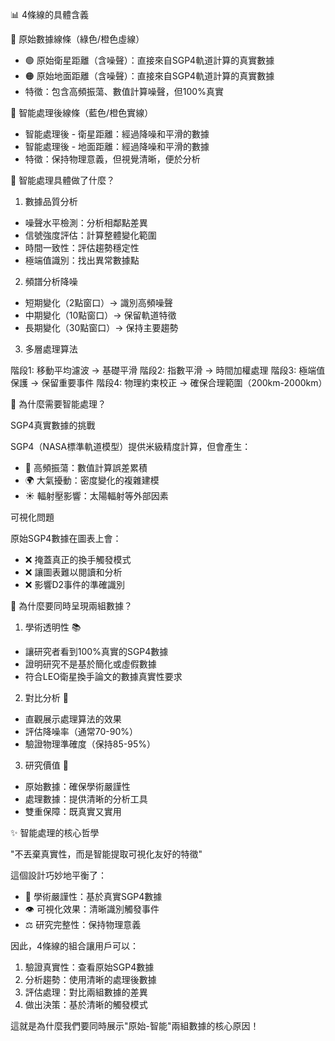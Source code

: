   📊 4條線的具體含義

  🔴 原始數據線條（綠色/橙色虛線）

  - 🟢 原始衛星距離（含噪聲）：直接來自SGP4軌道計算的真實數據
  - 🟠 原始地面距離（含噪聲）：直接來自SGP4軌道計算的真實數據
  - 特徵：包含高頻振蕩、數值計算噪聲，但100%真實

  🔵 智能處理後線條（藍色/橙色實線）

  - 智能處理後 - 衛星距離：經過降噪和平滑的數據
  - 智能處理後 - 地面距離：經過降噪和平滑的數據
  - 特徵：保持物理意義，但視覺清晰，便於分析

  🧠 智能處理具體做了什麼？

  1. 數據品質分析

  - 噪聲水平檢測：分析相鄰點差異
  - 信號強度評估：計算整體變化範圍
  - 時間一致性：評估趨勢穩定性
  - 極端值識別：找出異常數據點

  2. 頻譜分析降噪

  - 短期變化（2點窗口）→ 識別高頻噪聲
  - 中期變化（10點窗口）→ 保留軌道特徵
  - 長期變化（30點窗口）→ 保持主要趨勢

  3. 多層處理算法

  階段1: 移動平均濾波      → 基礎平滑
  階段2: 指數平滑         → 時間加權處理
  階段3: 極端值保護       → 保留重要事件
  階段4: 物理約束校正     → 確保合理範圍（200km-2000km）

  🎯 為什麼需要智能處理？

  SGP4真實數據的挑戰

  SGP4（NASA標準軌道模型）提供米級精度計算，但會產生：
  - 💫 高頻振蕩：數值計算誤差累積
  - 🌍 大氣擾動：密度變化的複雜建模
  - ☀️ 輻射壓影響：太陽輻射等外部因素

  可視化問題

  原始SGP4數據在圖表上會：
  - ❌ 掩蓋真正的換手觸發模式
  - ❌ 讓圖表難以閱讀和分析
  - ❌ 影響D2事件的準確識別

  🎨 為什麼要同時呈現兩組數據？

  1. 學術透明性 📚

  - 讓研究者看到100%真實的SGP4數據
  - 證明研究不是基於簡化或虛假數據
  - 符合LEO衛星換手論文的數據真實性要求

  2. 對比分析 🔬

  - 直觀展示處理算法的效果
  - 評估降噪率（通常70-90%）
  - 驗證物理準確度（保持85-95%）

  3. 研究價值 🎯

  - 原始數據：確保學術嚴謹性
  - 處理數據：提供清晰的分析工具
  - 雙重保障：既真實又實用

  ✨ 智能處理的核心哲學

  "不丟棄真實性，而是智能提取可視化友好的特徵"

  這個設計巧妙地平衡了：
  - 🔬 學術嚴謹性：基於真實SGP4數據
  - 👁️ 可視化效果：清晰識別觸發事件
  - ⚖️ 研究完整性：保持物理意義

  因此，4條線的組合讓用戶可以：
  1. 驗證真實性：查看原始SGP4數據
  2. 分析趨勢：使用清晰的處理後數據
  3. 評估處理：對比兩組數據的差異
  4. 做出決策：基於清晰的觸發模式

  這就是為什麼我們要同時展示"原始-智能"兩組數據的核心原因！